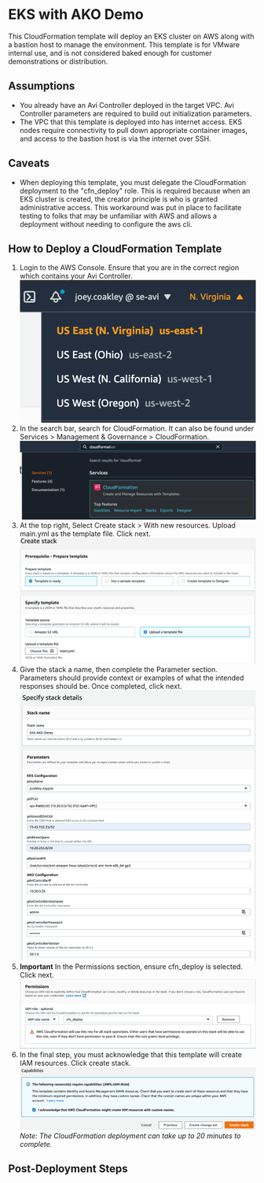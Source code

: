 # EKS with AKO Demo
This CloudFormation template will deploy an EKS cluster on AWS along with a bastion host to manage the environment. This template is for VMware internal use, and is not considered baked enough for customer demonstrations or distribution.

## Assumptions
 - You already have an Avi Controller deployed in the target VPC. Avi Controller parameters are required to build out initialization parameters.
 - The VPC that this template is deployed into has internet access. EKS nodes require connectivity to pull down appropriate container images, and access to the bastion host is via the internet over SSH.

## Caveats
 - When deploying this template, you must delegate the CloudFormation deployment to the "cfn_deploy" role. This is required because when an EKS cluster is created, the creator principle is who is granted administrative access. This workaround was put in place to facilitate testing to folks that may be unfamiliar with AWS and allows a deployment without needing to configure the aws cli.


## How to Deploy a CloudFormation Template
1. Login to the AWS Console. Ensure that you are in the correct region which contains your Avi Controller.
    ![Region Select](/images/select_region.png)
2. In the search bar, search for CloudFormation. It can also be found under Services > Management & Governance > CloudFormation.
    ![CloudFormation Search](/images/cloudformation_search.png)
3. At the top right, Select Create stack > With new resources. Upload main.yml as the template file. Click next.
    ![Create Stack Image Upload](/images/create_stack_template_upload.png)
4. Give the stack a name, then complete the Parameter section. Parameters should provide context or examples of what the intended responses should be. Once completed, click next.
    ![Stack Details](/images/stack_details.png)
5. **Important** In the Permissions section, ensure cfn_deploy is selected. Click next.
    ![CFN Permissions](/images/cfn_permissions.png)
6. In the final step, you must acknowledge that this template will create IAM resources. Click create stack.
    ![IAM Ack](/images/iam_acknowledge.png)
*Note: The CloudFormation deployment can take up to 20 minutes to complete.*

## Post-Deployment Steps
